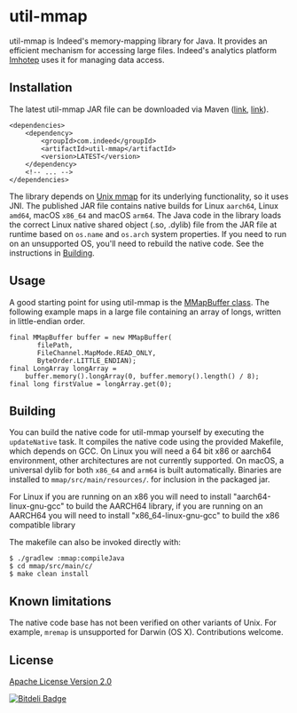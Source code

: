 # util-mmap

util-mmap is Indeed's memory-mapping library for Java. It provides an efficient
mechanism for accessing large files. Indeed's analytics platform [Imhotep](http://engineering.indeed.com/blog/2014/10/open-source-interactive-data-analytics-with-imhotep/)
uses it for managing data access.

## Installation

The latest util-mmap JAR file can be downloaded via Maven ([link](http://search.maven.org/#browse%7C-1269434767),
[link](http://mvnrepository.com/artifact/com.indeed/util-mmap)).

```
<dependencies>
    <dependency>
        <groupId>com.indeed</groupId>
        <artifactId>util-mmap</artifactId>
        <version>LATEST</version>
    </dependency>
    <!-- ... -->
</dependencies>
```

The library depends on [Unix mmap](http://www.gnu.org/software/libc/manual/html_node/Memory_002dmapped-I_002fO.html)
for its underlying functionality, so it uses JNI. The published JAR file contains 
native builds for Linux `aarch64`, Linux `amd64`, macOS `x86_64` and macOS `arm64`. The Java code in the library loads the 
correct Linux native shared object (.so, .dylib) file from the JAR file at runtime based
on `os.name` and `os.arch` system properties. If you need to run on an unsupported OS, you'll
need to rebuild the native code. See the instructions in [Building](#building).

## Usage

A good starting point for using util-mmap is the [MMapBuffer class](https://github.com/indeedeng/util/blob/main/mmap/src/main/java/com/indeed/util/mmap/MMapBuffer.java).
The following example maps in a large file containing an array of longs, written in little-endian order.

```
final MMapBuffer buffer = new MMapBuffer(
       filePath,
       FileChannel.MapMode.READ_ONLY,
       ByteOrder.LITTLE_ENDIAN);
final LongArray longArray =
    buffer.memory().longArray(0, buffer.memory().length() / 8);
final long firstValue = longArray.get(0);
```

## Building

You can build the native code for util-mmap yourself by executing the `updateNative` task. It compiles the native code
using the provided Makefile, which depends on GCC. On Linux you will need a 64 bit x86 or aarch64 environment, other architectures are not currently supported. On macOS, a universal dylib for both `x86_64` and `arm64`
is built automatically. Binaries are installed to `mmap/src/main/resources/`. for inclusion in the packaged jar.

For Linux if you are running on an x86 you will need to install "aarch64-linux-gnu-gcc" to build the AARCH64 library, if you are running on an AARCH64 you will need to install "x86_64-linux-gnu-gcc" to build the x86 compatible library 

The makefile can also be invoked directly with:

```
$ ./gradlew :mmap:compileJava
$ cd mmap/src/main/c/
$ make clean install
```
## Known limitations

The native code base has not been verified on other variants of Unix. For example,
`mremap` is unsupported for Darwin (OS X). Contributions welcome.

## License

[Apache License Version 2.0](https://github.com/indeedeng/util/blob/master/LICENSE)

[![Bitdeli Badge](https://d2weczhvl823v0.cloudfront.net/indeedeng/util/mmap/trend.png)](https://bitdeli.com/free "Bitdeli Badge")
